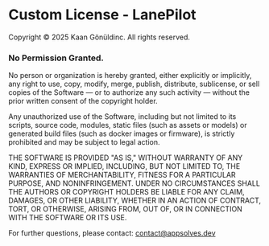 # Custom License - LanePilot

Copyright &copy; 2025 Kaan Gönüldinc. All rights reserved.

### No Permission Granted.
No person or organization is hereby granted, either explicitly or implicitly, any right to use, copy, modify, merge, publish, distribute, sublicense, or sell copies of the Software — or to authorize any such activity — without the prior written consent of the copyright holder.

Any unauthorized use of the Software, including but not limited to its scripts, source code, modules, static files (such as assets or models) or generated build files (such as docker images or firmware), is strictly prohibited and may be subject to legal action.

THE SOFTWARE IS PROVIDED "AS IS," WITHOUT WARRANTY OF ANY KIND, EXPRESS OR IMPLIED, INCLUDING, BUT NOT LIMITED TO, THE WARRANTIES OF MERCHANTABILITY, FITNESS FOR A PARTICULAR PURPOSE, AND NONINFRINGEMENT. UNDER NO CIRCUMSTANCES SHALL THE AUTHORS OR COPYRIGHT HOLDERS BE LIABLE FOR ANY CLAIM, DAMAGES, OR OTHER LIABILITY, WHETHER IN AN ACTION OF CONTRACT, TORT, OR OTHERWISE, ARISING FROM, OUT OF, OR IN CONNECTION WITH THE SOFTWARE OR ITS USE.

For further questions, please contact: [contact@appsolves.dev](mailto:contact@appsolves.dev)